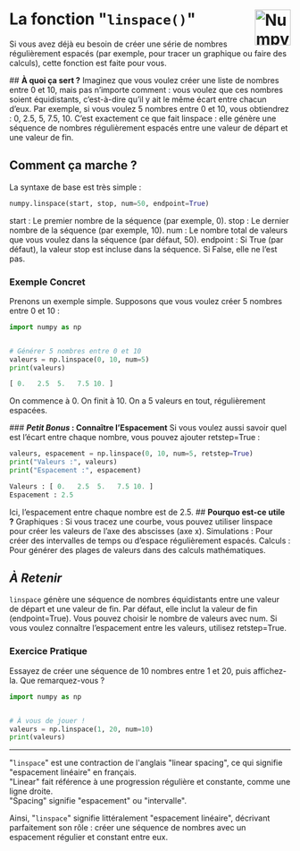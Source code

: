 # **La fonction "`linspace()`"**<a href="../"><img align="right" src="https://github.com/MiKL5/Python/assets/logo/NumPy_2020.svg" alt="Numpy" height="64px"></a>
Si vous avez déjà eu besoin de créer une série de nombres régulièrement espacés (par exemple, pour tracer un graphique ou faire des calculs), cette fonction est faite pour vous.

## **À quoi ça sert ?**
Imaginez que vous voulez créer une liste de nombres entre 0 et 10, mais pas n’importe comment : vous voulez que ces nombres soient équidistants, c’est-à-dire qu’il y ait le même écart entre chacun d’eux. Par exemple, si vous voulez 5 nombres entre 0 et 10, vous obtiendrez : 0, 2.5, 5, 7.5, 10.
C’est exactement ce que fait linspace : elle génère une séquence de nombres régulièrement espacés entre une valeur de départ et une valeur de fin.

## **Comment ça marche ?**
La syntaxe de base est très simple :
```py
numpy.linspace(start, stop, num=50, endpoint=True)
```
start : Le premier nombre de la séquence (par exemple, 0).
stop : Le dernier nombre de la séquence (par exemple, 10).
num : Le nombre total de valeurs que vous voulez dans la séquence (par défaut, 50).
endpoint : Si True (par défaut), la valeur stop est incluse dans la séquence. Si False, elle ne l’est pas.
### **Exemple Concret**
Prenons un exemple simple. Supposons que vous voulez créer 5 nombres entre 0 et 10 :
```py
import numpy as np


# Générer 5 nombres entre 0 et 10
valeurs = np.linspace(0, 10, num=5)
print(valeurs)

[ 0.   2.5  5.   7.5 10. ]
```
On commence à 0.
On finit à 10.
On a 5 valeurs en tout, régulièrement espacées.

### **_Petit Bonus_ : Connaître l’Espacement**
Si vous voulez aussi savoir quel est l’écart entre chaque nombre, vous pouvez ajouter retstep=True :
```py
valeurs, espacement = np.linspace(0, 10, num=5, retstep=True)
print("Valeurs :", valeurs)
print("Espacement :", espacement)

Valeurs : [ 0.   2.5  5.   7.5 10. ]
Espacement : 2.5
```
Ici, l’espacement entre chaque nombre est de 2.5.
## **Pourquo est-ce utile ?**
Graphiques : Si vous tracez une courbe, vous pouvez utiliser linspace pour créer les valeurs de l’axe des abscisses (axe x).
Simulations : Pour créer des intervalles de temps ou d’espace régulièrement espacés.
Calculs : Pour générer des plages de valeurs dans des calculs mathématiques.
## **_À Retenir_**
`linspace` génère une séquence de nombres équidistants entre une valeur de départ et une valeur de fin.
Par défaut, elle inclut la valeur de fin (endpoint=True).
Vous pouvez choisir le nombre de valeurs avec num.
Si vous voulez connaître l’espacement entre les valeurs, utilisez retstep=True.
### Exercice Pratique
Essayez de créer une séquence de 10 nombres entre 1 et 20, puis affichez-la. Que remarquez-vous ?
```py
import numpy as np


# À vous de jouer !
valeurs = np.linspace(1, 20, num=10)
print(valeurs)
```
___
"`linspace`" est une contraction de l'anglais "linear spacing", ce qui signifie "espacement linéaire" en français.  
"Linear" fait référence à une progression régulière et constante, comme une ligne droite.  
"Spacing" signifie "espacement" ou "intervalle".  

Ainsi, "`linspace`" signifie littéralement "espacement linéaire", décrivant parfaitement son rôle : créer une séquence de nombres avec un espacement régulier et constant entre eux.